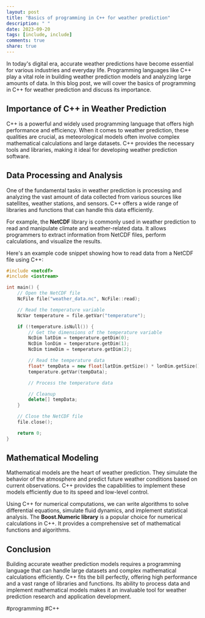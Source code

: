 ```yaml
---
layout: post
title: "Basics of programming in C++ for weather prediction"
description: " "
date: 2023-09-20
tags: [include, include]
comments: true
share: true
---
```


In today's digital era, accurate weather predictions have become essential for various industries and everyday life. Programming languages like C++ play a vital role in building weather prediction models and analyzing large amounts of data. In this blog post, we will cover the basics of programming in C++ for weather prediction and discuss its importance.

## Importance of C++ in Weather Prediction

C++ is a powerful and widely used programming language that offers high performance and efficiency. When it comes to weather prediction, these qualities are crucial, as meteorological models often involve complex mathematical calculations and large datasets. C++ provides the necessary tools and libraries, making it ideal for developing weather prediction software.

## Data Processing and Analysis

One of the fundamental tasks in weather prediction is processing and analyzing the vast amount of data collected from various sources like satellites, weather stations, and sensors. C++ offers a wide range of libraries and functions that can handle this data efficiently.

For example, the **NetCDF** library is commonly used in weather prediction to read and manipulate climate and weather-related data. It allows programmers to extract information from NetCDF files, perform calculations, and visualize the results.

Here's an example code snippet showing how to read data from a NetCDF file using C++:

```cpp
#include <netcdf>
#include <iostream>

int main() {
    // Open the NetCDF file
    NcFile file("weather_data.nc", NcFile::read);

    // Read the temperature variable
    NcVar temperature = file.getVar("temperature");

    if (!temperature.isNull()) {
        // Get the dimensions of the temperature variable
        NcDim latDim = temperature.getDim(0);
        NcDim lonDim = temperature.getDim(1);
        NcDim timeDim = temperature.getDim(2);

        // Read the temperature data
        float* tempData = new float[latDim.getSize() * lonDim.getSize() * timeDim.getSize()];
        temperature.getVar(tempData);

        // Process the temperature data

        // Cleanup
        delete[] tempData;
    }

    // Close the NetCDF file
    file.close();

    return 0;
}
```

## Mathematical Modeling

Mathematical models are the heart of weather prediction. They simulate the behavior of the atmosphere and predict future weather conditions based on current observations. C++ provides the capabilities to implement these models efficiently due to its speed and low-level control.

Using C++ for numerical computations, we can write algorithms to solve differential equations, simulate fluid dynamics, and implement statistical analysis. The **Boost.Numeric library** is a popular choice for numerical calculations in C++. It provides a comprehensive set of mathematical functions and algorithms.

## Conclusion

Building accurate weather prediction models requires a programming language that can handle large datasets and complex mathematical calculations efficiently. C++ fits the bill perfectly, offering high performance and a vast range of libraries and functions. Its ability to process data and implement mathematical models makes it an invaluable tool for weather prediction research and application development.

#programming #C++